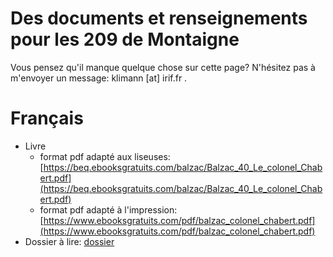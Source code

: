 Des documents et renseignements pour les 209 de Montaigne
=====


Vous pensez qu'il manque quelque chose sur cette page? N'hésitez pas à
m'envoyer un message: klimann [at] irif.fr .

# Français

* Livre
  * format pdf adapté aux liseuses:
    [https://beq.ebooksgratuits.com/balzac/Balzac_40_Le_colonel_Chabert.pdf](https://beq.ebooksgratuits.com/balzac/Balzac_40_Le_colonel_Chabert.pdf)
  * format pdf adapté à l'impression:
    [https://www.ebooksgratuits.com/pdf/balzac_colonel_chabert.pdf](https://www.ebooksgratuits.com/pdf/balzac_colonel_chabert.pdf)
* Dossier à lire: [dossier](doc/2.3_balzac_chabert.pdf)
